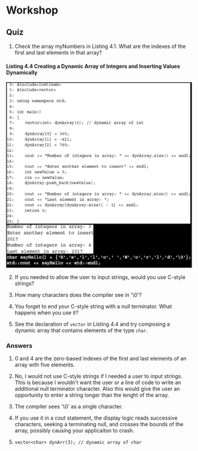 # Workshop

## Quiz
1. Check the array myNumbers in Listing 4.1. What are the indexes of the first and last elements in that array?
#### Listing 4.4 Creating a Dynamic Array of Integers and Inserting Values Dynamically
![Listing 4.4](./images/Listing04_4.png)

2. If you needed to allow the user to input strings, would you use C-style strings?

3. How many characters does the compiler see in '\0'?

4. You forget to end your C-style string with a null terminator. What happens when you use it?

5. See the declaration of `vector` in Listing 4.4 and try composing a dynamic array that contains elements of the type `char`.

### Answers
1. 0 and 4 are the zero-based indexes of the first and last elements of an array with five elements.

2. No, I would not use C-style strings if I needed a user to input strings. This is because I wouldn't want the user or a line of code to write an additional null terminator character. Also this would give the user an opportunity to enter a string longer than the lenght of the array.

3. The compiler sees '\0' as a single character.

4. If you use it in a cout statement, the display logic reads successive characters, seeking a terminating null, and crosses the bounds of the array, possibly causing your applicaiton to crash.

5. `vector<char> dynArr(3); // dynamic array of char`